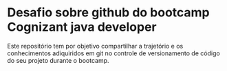 # Desafio sobre github do bootcamp Cognizant java developer
  
  Este repositório tem por objetivo compartilhar a trajetório e os conhecimentos adiquiridos em  git 
  no controle de versionamento de código do seu projeto durante o bootcamp.
